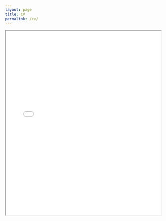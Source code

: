 ```yaml
---
layout: page
title: CV
permalink: /cv/
---
```


<iframe src="{{ site.baseurl }}/images/Cartland_CV.pdf" width="100%" height="600px"></iframe>
